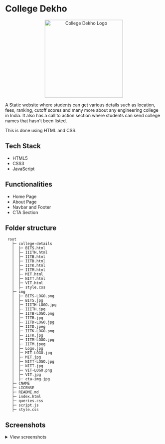 # College Dekho

<p align="center">
  <a href="https://imgbb.com/"><img src="https://i.ibb.co/2sMdJ3F/mnfvxwgqnubvkfmgb3octd-Free-Sample-By-Wix-SREZ.png" alt="College Dekho Logo" width="250px" border="0"></a>
</p>


A Static website where students can get various details such as location, fees, ranking, cutoff scores and many more about any engineering college in India. It also has a call to action section where students can send college names that hasn't been listed.

This is done using HTML and CSS.


## Tech Stack

- HTML5
- CSS3
- JavaScript

## Functionalities

- Home Page
- About Page
- Navbar and Footer
- CTA Section

## Folder structure
```
 root
   ├─ college-details
   │  ├─ BITS.html
   │  ├─ IIITH.html
   │  ├─ IITB.html
   │  ├─ IITD.html
   │  ├─ IITK.html
   │  ├─ IITM.html
   │  ├─ MIT.html
   │  ├─ NITT.html
   │  ├─ VIT.html
   │  ├─ style.css
   ├─ img
   │  ├─ BITS-LOGO.png
   │  ├─ BITS.jpg
   │  ├─ IIITH-LOGO.jpg
   │  ├─ IIITH.jpg
   │  ├─ IITB-LOGO.png
   │  ├─ IITB.jpg
   │  ├─ IITD-LOGO.jpg
   │  ├─ IITD.jpeg
   │  ├─ IITK-LOGO.png
   │  ├─ IITK.jpg
   │  ├─ IITM-LOGO.jpg
   │  ├─ IITM.jpeg
   │  ├─ Logo.jpg
   │  ├─ MIT-LOGO.jpg
   │  ├─ MIT.jpg
   │  ├─ NITT-LOGO.jpg
   │  ├─ NITT.jpg
   │  ├─ VIT-LOGO.png
   │  ├─ VIT.jpg
   │  ├─ cta-img.jpg 
   ├─ CNAME
   ├─ LICENSE
   ├─ README.md
   ├─ index.html
   ├─ queries.css
   ├─ script.js
   ├─ style.css
```

## Screenshots

<details>
  <summary>View screenshots</summary>
  <br>
  <h3 align="center">Landing Page (Desktop)</h3>
  <p align="center">
    <a href="https://ibb.co/4NTKT91"><img src="https://i.ibb.co/GP2n2BH/Image-2.jpg" alt="Landing Page (Desktop)" border="0"></a>
  </p>
  
  <h3 align="center">Page for different Colleges (Desktop)</h3>
  <p align="center">
    <a href="https://ibb.co/fGtD4yr"><img src="https://i.ibb.co/M5pBMtP/Image-1.jpg" alt="Page for different Colleges (Desktop)" border="0"></a>
  </p>
  
  <h3 align="center">Landing Page(Mobile)</h3>
  <p align="center">
    <a href="https://ibb.co/0CWnhD0"><img src="https://i.ibb.co/McjgM2z/Image-5.jpg" alt="Landing Page(Mobile)" border="0"></a>
  </p>
  
  <h3 align="center">Page for different Colleges(Mobile)</h3>
  <p align="center">
    <a href="https://ibb.co/mRc1C62"><img src="https://i.ibb.co/rQwTG4z/Image-6.jpg" alt="Page for different Colleges(Mobile)" border="0"></a>
  </p>
    
</details>
